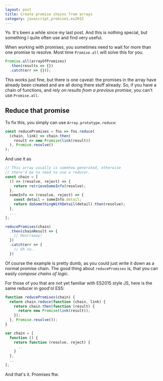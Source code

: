 ```yaml
---
layout: post
title: Create promise chains from arrays
category: javascript,promises,es2015
---
```


Yo. It's been a while since my last post. And this is nothing special, but something I quite often use and find very useful.

When working with promises, you sometimes need to wait for more than one promise to resolve. Most time `Promise.all` will solve this for you.

```js
Promise.all(arrayOfPromises)
  .then(results => {})
  .catch(err => {}));
```

This works just fine, but there is one caveat: the promises in the array have already been created and are all doing there stuff already. So, if you have a chain of functions, and *rely on results from a previous promise*, you can't use `Promise.all`.

## Reduce that promise

To fix this, you simply can use `Array.prototype.reduce`:

```js
const reducePromises = fns => fns.reduce(
  (chain, link) => chain.then(
    result => new Promise(link(result))
  ), Promise.resolve()
);
```

And use it as

```js
// This array usually is somehow generated, otherwise
// there'd be no need to use a reducer.
const chain = [
  () => (resolve, reject) => {
    return retrieveSomeInfo(resolve);
  },
  someInfo => (resolve, reject) => {
    const detail = someInfo.detail;
    return doSomethingWithDetail(detail).then(resolve);
  },
  ...
];

reducePromises(chain)
  .then(chainResult => {
    // Hoorraaay!
  })
  .catch(err => {
    // Oh no..
  })
```

Of course the example is pretty dumb, as you could just write it down as a normal promise chain. The good thing about `reducePromises` is, that you can easily *compose chains of logic*.

For those of you that are not yet familiar with ES2015 style JS, here is the same reducer in good'ol ES5:

```js
function reducePromises(chain) {
  return chain.reduce(function (chain, link) {
    return chain.then(function (result) {
      return new Promise(link(result));
    });
  }, Promise.resolve());
}

var chain = [
  function () {
    return function (resolve, reject) {
      ..
    }
  },
  ..
];
```

And that's it. Promises ftw.
